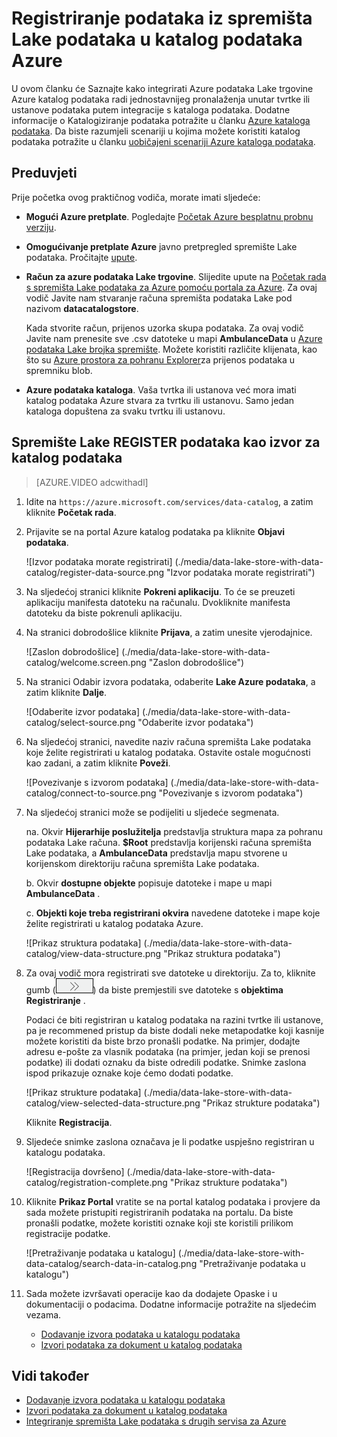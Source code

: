 <properties
   pageTitle="Registriranje podataka iz spremišta Lake podataka u katalog podataka Azure | Microsoft Azure"
   description="Registriranje podataka iz spremišta Lake podataka u katalog podataka Azure"
   services="data-lake-store,data-catalog" 
   documentationCenter=""
   authors="nitinme"
   manager="jhubbard"
   editor="cgronlun"/>

<tags
   ms.service="data-lake-store"
   ms.devlang="na"
   ms.topic="article"
   ms.tgt_pltfrm="na"
   ms.workload="big-data"
   ms.date="10/28/2016"
   ms.author="nitinme"/>

# <a name="register-data-from-data-lake-store-in-azure-data-catalog"></a>Registriranje podataka iz spremišta Lake podataka u katalog podataka Azure

U ovom članku će Saznajte kako integrirati Azure podataka Lake trgovine Azure katalog podataka radi jednostavnijeg pronalaženja unutar tvrtke ili ustanove podataka putem integracije s kataloga podataka. Dodatne informacije o Katalogiziranje podataka potražite u članku [Azure kataloga podataka](../data-catalog/data-catalog-what-is-data-catalog.md). Da biste razumjeli scenariji u kojima možete koristiti katalog podataka potražite u članku [uobičajeni scenariji Azure kataloga podataka](../data-catalog/data-catalog-common-scenarios.md).

## <a name="prerequisites"></a>Preduvjeti

Prije početka ovog praktičnog vodiča, morate imati sljedeće:

- **Mogući Azure pretplate**. Pogledajte [Početak Azure besplatnu probnu verziju](https://azure.microsoft.com/pricing/free-trial/).

- **Omogućivanje pretplate Azure** javno pretpregled spremište Lake podataka. Pročitajte [upute](data-lake-store-get-started-portal.md#signup).

- **Račun za azure podataka Lake trgovine**. Slijedite upute na [Početak rada s spremišta Lake podataka za Azure pomoću portala za Azure](data-lake-store-get-started-portal.md). Za ovaj vodič Javite nam stvaranje računa spremišta podataka Lake pod nazivom **datacatalogstore**. 

    Kada stvorite račun, prijenos uzorka skupa podataka. Za ovaj vodič Javite nam prenesite sve .csv datoteke u mapi **AmbulanceData** u [Azure podataka Lake brojka spremište](https://github.com/Azure/usql/tree/master/Examples/Samples/Data/AmbulanceData/). Možete koristiti različite klijenata, kao što su [Azure prostora za pohranu Explorer](http://storageexplorer.com/)za prijenos podataka u spremniku blob.

- **Azure podataka kataloga**. Vaša tvrtka ili ustanova već mora imati katalog podataka Azure stvara za tvrtku ili ustanovu. Samo jedan kataloga dopuštena za svaku tvrtku ili ustanovu.

## <a name="register-data-lake-store-as-a-source-for-data-catalog"></a>Spremište Lake REGISTER podataka kao izvor za katalog podataka

>[AZURE.VIDEO adcwithadl] 

1. Idite na `https://azure.microsoft.com/services/data-catalog`, a zatim kliknite **Početak rada**.

2. Prijavite se na portal Azure katalog podataka pa kliknite **Objavi podataka**.

    ![Izvor podataka morate registrirati] (./media/data-lake-store-with-data-catalog/register-data-source.png "Izvor podataka morate registrirati")

3. Na sljedećoj stranici kliknite **Pokreni aplikaciju**. To će se preuzeti aplikaciju manifesta datoteku na računalu. Dvokliknite manifesta datoteku da biste pokrenuli aplikaciju.

4. Na stranici dobrodošlice kliknite **Prijava**, a zatim unesite vjerodajnice.

    ![Zaslon dobrodošlice] (./media/data-lake-store-with-data-catalog/welcome.screen.png "Zaslon dobrodošlice")

5. Na stranici Odabir izvora podataka, odaberite **Lake Azure podataka**, a zatim kliknite **Dalje**.

    ![Odaberite izvor podataka] (./media/data-lake-store-with-data-catalog/select-source.png "Odaberite izvor podataka")

6. Na sljedećoj stranici, navedite naziv računa spremišta Lake podataka koje želite registrirati u katalog podataka. Ostavite ostale mogućnosti kao zadani, a zatim kliknite **Poveži**.

    ![Povezivanje s izvorom podataka] (./media/data-lake-store-with-data-catalog/connect-to-source.png "Povezivanje s izvorom podataka")

7. Na sljedećoj stranici može se podijeliti u sljedeće segmenata.

    na. Okvir **Hijerarhije poslužitelja** predstavlja struktura mapa za pohranu podataka Lake računa. **$Root** predstavlja korijenski računa spremišta Lake podataka, a **AmbulanceData** predstavlja mapu stvorene u korijenskom direktoriju računa spremišta Lake podataka.

    b. Okvir **dostupne objekte** popisuje datoteke i mape u mapi **AmbulanceData** .

    c. **Objekti koje treba registrirani okvira** navedene datoteke i mape koje želite registrirati u katalog podataka Azure.

    ![Prikaz struktura podataka] (./media/data-lake-store-with-data-catalog/view-data-structure.png "Prikaz struktura podataka")

8. Za ovaj vodič mora registrirati sve datoteke u direktoriju. Za to, kliknite gumb (![Premještanje objekata](./media/data-lake-store-with-data-catalog/move-objects.png "Premještanje objekata")) da biste premjestili sve datoteke s **objektima Registriranje** . 

    Podaci će biti registriran u katalog podataka na razini tvrtke ili ustanove, pa je recommened pristup da biste dodali neke metapodatke koji kasnije možete koristiti da biste brzo pronašli podatke. Na primjer, dodajte adresu e-pošte za vlasnik podataka (na primjer, jedan koji se prenosi podatke) ili dodati oznaku da biste odredili podatke. Snimke zaslona ispod prikazuje oznake koje ćemo dodati podatke.

    ![Prikaz strukture podataka] (./media/data-lake-store-with-data-catalog/view-selected-data-structure.png "Prikaz strukture podataka")

    Kliknite **Registracija**.

8. Sljedeće snimke zaslona označava je li podatke uspješno registriran u katalogu podataka.

    ![Registracija dovršeno] (./media/data-lake-store-with-data-catalog/registration-complete.png "Prikaz strukture podataka")

9. Kliknite **Prikaz Portal** vratite se na portal katalog podataka i provjere da sada možete pristupiti registriranih podataka na portalu. Da biste pronašli podatke, možete koristiti oznake koji ste koristili prilikom registracije podatke.

    ![Pretraživanje podataka u katalogu] (./media/data-lake-store-with-data-catalog/search-data-in-catalog.png "Pretraživanje podataka u katalogu")

10. Sada možete izvršavati operacije kao da dodajete Opaske i u dokumentaciji o podacima. Dodatne informacije potražite na sljedećim vezama.
    * [Dodavanje izvora podataka u katalogu podataka](../data-catalog/data-catalog-how-to-annotate.md)
    * [Izvori podataka za dokument u katalog podataka](../data-catalog/data-catalog-how-to-documentation.md)

## <a name="see-also"></a>Vidi također

* [Dodavanje izvora podataka u katalogu podataka](../data-catalog/data-catalog-how-to-annotate.md)
* [Izvori podataka za dokument u katalog podataka](../data-catalog/data-catalog-how-to-documentation.md)
* [Integriranje spremišta Lake podataka s drugih servisa za Azure](data-lake-store-integrate-with-other-services.md)
